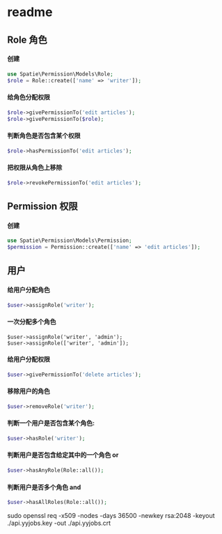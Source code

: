 # readme

## Role 角色
#### 创建
```php
use Spatie\Permission\Models\Role;
$role = Role::create(['name' => 'writer']);
```
#### 给角色分配权限
```php
$role->givePermissionTo('edit articles');
$role->givePermissionTo($role);
```
#### 判断角色是否包含某个权限
```php
$role->hasPermissionTo('edit articles');
```
#### 把权限从角色上移除
```php
$role->revokePermissionTo('edit articles');
```

## Permission 权限
#### 创建
```php
use Spatie\Permission\Models\Permission;
$permission = Permission::create(['name' => 'edit articles']);
```
####

## 用户
#### 给用户分配角色
```php
$user->assignRole('writer');
```
#### 一次分配多个角色
```
$user->assignRole('writer', 'admin');
$user->assignRole(['writer', 'admin']);
```
#### 给用户分配权限
```php
$user->givePermissionTo('delete articles');
```
#### 移除用户的角色
```php
$user->removeRole('writer');
```
#### 判断一个用户是否包含某个角色:
```php
$user->hasRole('writer');
```
#### 判断用户是否包含给定其中的一个角色 or
```php
$user->hasAnyRole(Role::all());
```
#### 判断用户是否多个角色 and
```php
$user->hasAllRoles(Role::all());
```

sudo openssl req -x509 -nodes -days 36500 -newkey rsa:2048 -keyout ./api.yyjobs.key -out ./api.yyjobs.crt